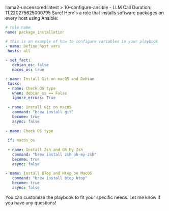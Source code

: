 llama2-uncensored:latest > 10-configure-ansible - LLM Call Duration: 11.220275625000795
Sure! Here's a role that installs software packages on every host using Ansible:
```yaml
# role name
name: package_installation

# this is an example of how to configure variables in your playbook
- name: Define host vars
 hosts: all
 
- set_fact:
   debian_os: false
   macos_os: true

- name: Install Git on macOS and Debian
 tasks:
 - name: Check OS type
   when: debian_os == False
   ignore_errors: True
 
 - name: Install Git on MacOS
   command: "brew install git"
   become: true
   async: false
 
- name: Check OS type
 
 if: macos_os
 
 - name: Install Zsh and Oh My Zsh
   command: "brew install zsh oh-my-zsh"
   become: true
   async: false
 
- name: Install BTop and Htop on MacOS
   command: "brew install btop htop"
   become: true
   async: false
```
You can customize the playbook to fit your specific needs. Let me know if you have any questions!